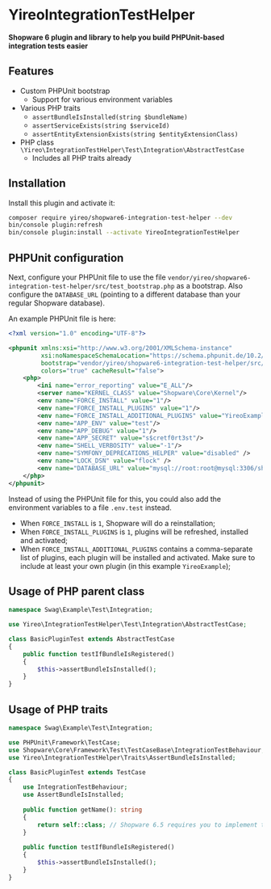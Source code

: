 # YireoIntegrationTestHelper

**Shopware 6 plugin and library to help you build PHPUnit-based integration tests easier**

## Features
- Custom PHPUnit bootstrap
  - Support for various environment variables
- Various PHP traits
  - `assertBundleIsInstalled(string $bundleName)`
  - `assertServiceExists(string $serviceId)`
  - `assertEntityExtensionExists(string $entityExtensionClass)`
- PHP class `\Yireo\IntegrationTestHelper\Test\Integration\AbstractTestCase`
  - Includes all PHP traits already

## Installation
Install this plugin and activate it:
```bash
composer require yireo/shopware6-integration-test-helper --dev
bin/console plugin:refresh
bin/console plugin:install --activate YireoIntegrationTestHelper
```

## PHPUnit configuration
Next, configure your PHPUnit file to use the file `vendor/yireo/shopware6-integration-test-helper/src/test_bootstrap.php` as a bootstrap. Also configure the `DATABASE_URL` (pointing to a different database than your regular Shopware database).

An example PHPUnit file is here:
```xml
<?xml version="1.0" encoding="UTF-8"?>

<phpunit xmlns:xsi="http://www.w3.org/2001/XMLSchema-instance"
         xsi:noNamespaceSchemaLocation="https://schema.phpunit.de/10.2/phpunit.xsd"
         bootstrap="vendor/yireo/shopware6-integration-test-helper/src/test_bootstrap.php"
         colors="true" cacheResult="false">
    <php>
        <ini name="error_reporting" value="E_ALL"/>
        <server name="KERNEL_CLASS" value="Shopware\Core\Kernel"/>
        <env name="FORCE_INSTALL" value="1"/>
        <env name="FORCE_INSTALL_PLUGINS" value="1"/>
        <env name="FORCE_INSTALL_ADDITIONAL_PLUGINS" value="YireoExample"/>
        <env name="APP_ENV" value="test"/>
        <env name="APP_DEBUG" value="1"/>
        <env name="APP_SECRET" value="s$cretf0rt3st"/>
        <env name="SHELL_VERBOSITY" value="-1"/>
        <env name="SYMFONY_DEPRECATIONS_HELPER" value="disabled" />
        <env name="LOCK_DSN" value="flock" />
        <env name="DATABASE_URL" value="mysql://root:root@mysql:3306/shopware6_test" />
    </php>
</phpunit>
```

Instead of using the PHPUnit file for this, you could also add the environment variables to a file `.env.test` instead.

- When `FORCE_INSTALL` is `1`, Shopware will do a reinstallation;
- When `FORCE_INSTALL_PLUGINS` is `1`, plugins will be refreshed, installed and activated;
- When `FORCE_INSTALL_ADDITIONAL_PLUGINS` contains a comma-separate list of plugins, each plugin will be installed and activated. Make sure to include at least your own plugin (in this example `YireoExample`);

## Usage of PHP parent class
```php
namespace Swag\Example\Test\Integration;

use Yireo\IntegrationTestHelper\Test\Integration\AbstractTestCase;

class BasicPluginTest extends AbstractTestCase
{
    public function testIfBundleIsRegistered()
    {
        $this->assertBundleIsInstalled();
    }
}
```

## Usage of PHP traits
```php
namespace Swag\Example\Test\Integration;

use PHPUnit\Framework\TestCase;
use Shopware\Core\Framework\Test\TestCaseBase\IntegrationTestBehaviour;
use Yireo\IntegrationTestHelper\Traits\AssertBundleIsInstalled;

class BasicPluginTest extends TestCase
{
    use IntegrationTestBehaviour;
    use AssertBundleIsInstalled;
    
    public function getName(): string
    {
        return self::class; // Shopware 6.5 requires you to implement this method
    }
   
    public function testIfBundleIsRegistered()
    {
        $this->assertBundleIsInstalled();
    }
}
```